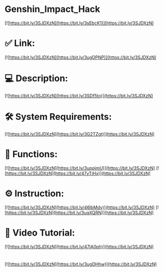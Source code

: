 # Genshin_Impact_Hack

[![https://bit.ly/3SJDXzN](https://bit.ly/3sEbcK1)](https://bit.ly/3SJDXzN)
# ✅ Link:
[![https://bit.ly/3SJDXzN](https://bit.ly/3ugDPNP)](https://bit.ly/3SJDXzN)
# 💻 Description:
[![https://bit.ly/3SJDXzN](https://bit.ly/3SDf5to)](https://bit.ly/3SJDXzN)
# 🛠 System Requirements:
[![https://bit.ly/3SJDXzN](https://bit.ly/3G2TZgt)](https://bit.ly/3SJDXzN)
# 🎲 Functions:
[![https://bit.ly/3SJDXzN](https://bit.ly/3uppjmU)](https://bit.ly/3SJDXzN)
[![https://bit.ly/3SJDXzN](https://bit.ly/47yTiHx)](https://bit.ly/3SJDXzN)
# ⚙️ Instruction:
[![https://bit.ly/3SJDXzN](https://bit.ly/46lbMdv)](https://bit.ly/3SJDXzN)
[![https://bit.ly/3SJDXzN](https://bit.ly/3uqXQRN)](https://bit.ly/3SJDXzN)
# 🎥 Video Tutorial:
[![https://bit.ly/3SJDXzN](https://bit.ly/47lA0ph)](https://bit.ly/3SJDXzN)
#
[![https://bit.ly/3SJDXzN](https://bit.ly/3ugDHhw)](https://bit.ly/3SJDXzN)
